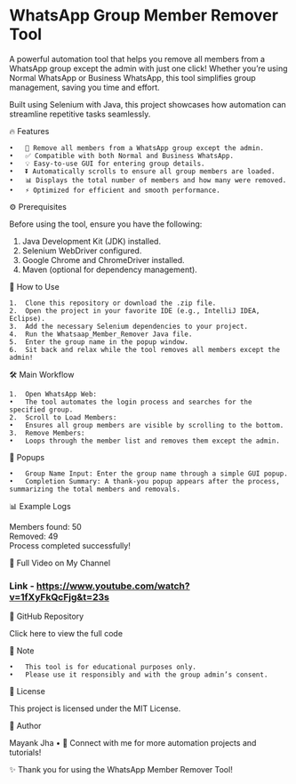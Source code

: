 # WhatsApp Group Member Remover Tool

A powerful automation tool that helps you remove all members from a WhatsApp group except the admin with just one click! Whether you’re using Normal WhatsApp or Business WhatsApp, this tool simplifies group management, saving you time and effort.

Built using Selenium with Java, this project showcases how automation can streamline repetitive tasks seamlessly.

🔥 Features

	•	🚀 Remove all members from a WhatsApp group except the admin.
	•	✅ Compatible with both Normal and Business WhatsApp.
	•	💡 Easy-to-use GUI for entering group details.
	•	⏬ Automatically scrolls to ensure all group members are loaded.
	•	📊 Displays the total number of members and how many were removed.
	•	⚡ Optimized for efficient and smooth performance.

⚙️ Prerequisites

Before using the tool, ensure you have the following:
1.	Java Development Kit (JDK) installed.
2.	Selenium WebDriver configured.
3.	Google Chrome and ChromeDriver installed.
4.	Maven (optional for dependency management).

🚀 How to Use

	1.	Clone this repository or download the .zip file.
	2.	Open the project in your favorite IDE (e.g., IntelliJ IDEA, Eclipse).
	3.	Add the necessary Selenium dependencies to your project.
	4.	Run the Whatsaap_Member_Remover Java file.
	5.	Enter the group name in the popup window.
	6.	Sit back and relax while the tool removes all members except the admin!

🛠️ Main Workflow

	1.	Open WhatsApp Web:
	•	The tool automates the login process and searches for the specified group.
	2.	Scroll to Load Members:
	•	Ensures all group members are visible by scrolling to the bottom.
	3.	Remove Members:
	•	Loops through the member list and removes them except the admin.

💬 Popups

	•	Group Name Input: Enter the group name through a simple GUI popup.
	•	Completion Summary: A thank-you popup appears after the process, summarizing the total members and removals.

📊 Example Logs

Members found: 50  
Removed: 49  
Process completed successfully!

📸 Full Video on My Channel 

### Link - https://www.youtube.com/watch?v=1fXyFkQcFjg&t=23s



📂 GitHub Repository

Click here to view the full code

📝 Note

	•	This tool is for educational purposes only.
	•	Please use it responsibly and with the group admin’s consent.

📜 License

This project is licensed under the MIT License.

👤 Author

Mayank Jha
•	🚀 Connect with me for more automation projects and tutorials!

✨ Thank you for using the WhatsApp Member Remover Tool!
